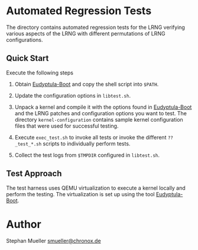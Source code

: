 # Automated Regression Tests

The directory contains automated regression tests for the LRNG verifying
various aspects of the LRNG with different permutations of LRNG configurations.

## Quick Start

Execute the following steps

1. Obtain [Eudyptula-Boot](https://github.com/vincentbernat/eudyptula-boot) and
   copy the shell script into `$PATH`.

2. Update the configuration options in `libtest.sh`.

3. Unpack a kernel and compile it with the options found in
   [Eudyptula-Boot](https://github.com/vincentbernat/eudyptula-boot) and the
   LRNG patches and configuration options you want to test. The directory
   `kernel-configuration` contains sample kernel configuration files that
   were used for successful testing.

4. Execute `exec_test.sh` to invoke all tests or invoke the different
   `??_test_*.sh` scripts to individually perform tests.

5. Collect the test logs from `$TMPDIR` configured in `libtest.sh`.

## Test Approach

The test harness uses QEMU virtualization to execute a kernel locally
and perform the testing. The virtualization is set up using the tool
[Eudyptula-Boot](https://github.com/vincentbernat/eudyptula-boot).

# Author
Stephan Mueller <smueller@chronox.de>
